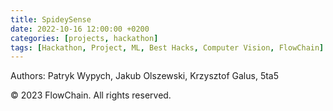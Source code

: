 ```yaml
---
title: SpideySense
date: 2022-10-16 12:00:00 +0200
categories: [projects, hackathon]
tags: [Hackathon, Project, ML, Best Hacks, Computer Vision, FlowChain]
---
```


Authors: Patryk Wypych, Jakub Olszewski, Krzysztof Galus, 5ta5

© 2023 FlowChain. All rights reserved.